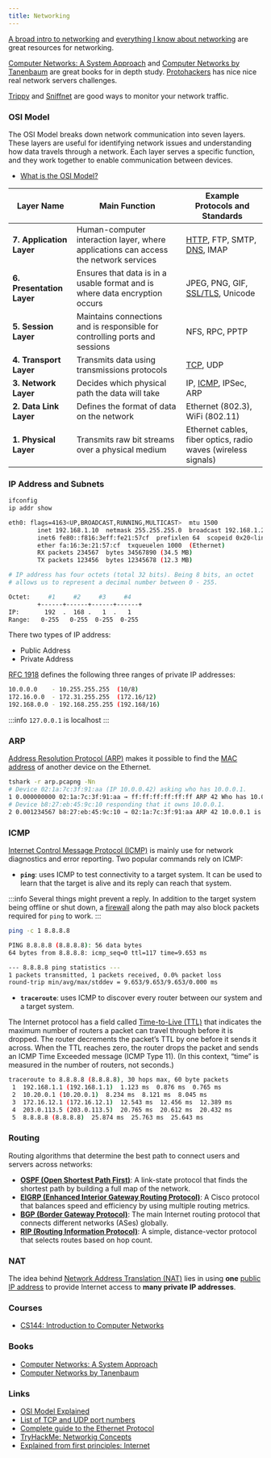 ```yaml
---
title: Networking
---
```


[A broad intro to networking](https://drewdevault.com/2016/12/06/A-broad-intro-to-networking.html) and [everything I know about networking](https://tomaka.medium.com/everything-i-know-about-networking-8796e4f5846d) are great resources for networking.

[Computer Networks: A System Approach](https://book.systemsapproach.org/) and [Computer Networks by Tanenbaum](https://csc-knu.github.io/sys-prog/books/Andrew%20S.%20Tanenbaum%20-%20Computer%20Networks.pdf) are great books for in depth study. [Protohackers](https://protohackers.com/) has nice nice real network servers challenges.

[Trippy](https://github.com/fujiapple852/trippy) and [Sniffnet](https://github.com/GyulyVGC/sniffnet) are good ways to monitor your network traffic.

### OSI Model

The OSI Model breaks down network communication into seven layers. These layers are useful for identifying network issues and understanding how data travels through a network. Each layer serves a specific function, and they work together to enable communication between devices.

- [What is the OSI Model?](https://www.cloudflare.com/learning/network-layer/what-is-the-osi-model/)

| Layer Name  | Main Function | Example Protocols and Standards |
| ----------- | ------------- | ------------------------------- |
| **7. Application Layer** | Human-computer interaction layer, where applications can access the network services | [HTTP](/networking/http), FTP, SMTP, [DNS](/networking/dns), IMAP |
| **6. Presentation Layer** | Ensures that data is in a usable format and is where data encryption occurs | JPEG, PNG, GIF, [SSL/TLS](/networking/ssl), Unicode |
| **5. Session Layer** | Maintains connections and is responsible for controlling ports and sessions | NFS, RPC, PPTP |
| **4. Transport Layer** | Transmits data using transmissions protocols | [TCP](/networking/tcp), UDP |
| **3. Network Layer** | Decides which physical path the data will take | IP, [ICMP](/networking#icmp), IPSec, ARP |
| **2. Data Link Layer** | Defines the format of data on the network | Ethernet (802.3), WiFi (802.11) |
| **1. Physical Layer** | Transmits raw bit streams over a physical medium | Ethernet cables, fiber optics, radio waves (wireless signals) |

### IP Address and Subnets

```sh title="Looking up your network configuration"
ifconfig
ip addr show

eth0: flags=4163<UP,BROADCAST,RUNNING,MULTICAST>  mtu 1500
        inet 192.168.1.10  netmask 255.255.255.0  broadcast 192.168.1.255
        inet6 fe80::f816:3eff:fe21:57cf  prefixlen 64  scopeid 0x20<link>
        ether fa:16:3e:21:57:cf  txqueuelen 1000  (Ethernet)
        RX packets 234567  bytes 34567890 (34.5 MB)
        TX packets 123456  bytes 12345678 (12.3 MB)
```

```sh title="What makes an IP address?"
# IP address has four octets (total 32 bits). Being 8 bits, an octet
# allows us to represent a decimal number between 0 - 255.

Octet:     #1     #2     #3     #4
        +------+------+------+------+
IP:       192  .  168 .   1  .   1
Range:   0-255   0-255  0-255  0-255
```

There two types of IP address:

- Public Address
- Private Address

[RFC 1918](https://datatracker.ietf.org/doc/html/rfc1918) defines the following three ranges of private IP addresses:

```sh title="Three ranges of private IP address"
10.0.0.0    - 10.255.255.255  (10/8)
172.16.0.0  - 172.31.255.255  (172.16/12)
192.168.0.0 - 192.168.255.255 (192.168/16)
```

:::info
`127.0.0.1` is localhost
:::

### ARP

[Address Resolution Protocol (ARP)](https://en.wikipedia.org/wiki/Address_Resolution_Protocol) makes it possible to find the [MAC address](https://en.wikipedia.org/wiki/MAC_address) of another device on the Ethernet.

```sh title="ARP capture using tshark"
tshark -r arp.pcapng -Nn
# Device 02:1a:7c:3f:91:aa (IP 10.0.0.42) asking who has 10.0.0.1.
1 0.000000000 02:1a:7c:3f:91:aa → ff:ff:ff:ff:ff:ff ARP 42 Who has 10.0.0.1? Tell 10.0.0.42
# Device b8:27:eb:45:9c:10 responding that it owns 10.0.0.1.
2 0.001234567 b8:27:eb:45:9c:10 → 02:1a:7c:3f:91:aa ARP 42 10.0.0.1 is at b8:27:eb:45:9c:10
```

### ICMP

[Internet Control Message Protocol (ICMP)](https://en.wikipedia.org/wiki/Internet_Control_Message_Protocol) is mainly use for network diagnostics and error reporting. Two popular commands rely on ICMP:

- **`ping`**: uses ICMP to test connectivity to a target system. It can be used to learn that the target is alive and its reply can reach that system.

:::info
Several things might prevent a reply. In addition to the target system being offline or shut down, a [firewall](/networking/firewall) along the path may also block packets required for `ping` to work.
:::

```sh title="Ping output command"
ping -c 1 8.8.8.8

PING 8.8.8.8 (8.8.8.8): 56 data bytes
64 bytes from 8.8.8.8: icmp_seq=0 ttl=117 time=9.653 ms

--- 8.8.8.8 ping statistics ---
1 packets transmitted, 1 packets received, 0.0% packet loss
round-trip min/avg/max/stddev = 9.653/9.653/9.653/0.000 ms
```

- **`traceroute`**: uses ICMP to discover every router between our system and a target system.

The Internet protocol has a field called [Time-to-Live (TTL)](https://www.cloudflare.com/learning/cdn/glossary/time-to-live-ttl/) that indicates the maximum number of routers a packet can travel through before it is dropped. The router decrements the packet’s TTL by one before it sends it across. When the TTL reaches zero, the router drops the packet and sends an ICMP Time Exceeded message (ICMP Type 11). (In this context, “time” is measured in the number of routers, not seconds.)

```sh title="Traceroute output command"
traceroute to 8.8.8.8 (8.8.8.8), 30 hops max, 60 byte packets
 1  192.168.1.1 (192.168.1.1)  1.123 ms  0.876 ms  0.765 ms
 2  10.20.0.1 (10.20.0.1)  8.234 ms  8.121 ms  8.045 ms
 3  172.16.12.1 (172.16.12.1)  12.543 ms  12.456 ms  12.389 ms
 4  203.0.113.5 (203.0.113.5)  20.765 ms  20.612 ms  20.432 ms
 5  8.8.8.8 (8.8.8.8)  25.874 ms  25.763 ms  25.643 ms
```

### Routing

Routing algorithms that determine the best path to connect users and servers across networks:

- **[OSPF (Open Shortest Path First)](https://en.wikipedia.org/wiki/Open_Shortest_Path_First)**: A link-state protocol that finds the shortest path by building a full map of the network.
- **[EIGRP (Enhanced Interior Gateway Routing Protocol)](https://en.wikipedia.org/wiki/Enhanced_Interior_Gateway_Routing_Protocol)**: A Cisco protocol that balances speed and efficiency by using multiple routing metrics.
- **[BGP (Border Gateway Protocol)](https://www.cloudflare.com/learning/security/glossary/what-is-bgp/)**: The main Internet routing protocol that connects different networks (ASes) globally.
- **[RIP (Routing Information Protocol)](https://en.wikipedia.org/wiki/Routing_Information_Protocol)**: A simple, distance-vector protocol that selects routes based on hop count.

### NAT

The idea behind [Network Address Translation (NAT)](https://en.wikipedia.org/wiki/Network_address_translation) lies in using **one** [public IP address](https://wiki.teltonika-networks.com/view/Private_and_Public_IP_Addresses) to provide Internet access to **many private IP addresses**.

### Courses

- [CS144: Introduction to Computer Networks](https://cs144.github.io/)

### Books

- [Computer Networks: A System Approach](https://book.systemsapproach.org/)
- [Computer Networks by Tanenbaum](https://csc-knu.github.io/sys-prog/books/Andrew%20S.%20Tanenbaum%20-%20Computer%20Networks.pdf)

### Links

- [OSI Model Explained](https://www.cloudflare.com/learning/network-layer/what-is-the-osi-model/)
- [List of TCP and UDP port numbers](https://en.wikipedia.org/wiki/List_of_TCP_and_UDP_port_numbers)
- [Complete guide to the Ethernet Protocol](https://www.freecodecamp.org/news/the-complete-guide-to-the-ethernet-protocol/)
- [TryHackMe: Networkig Concepts](https://tryhackme.com/module/networking)
- [Explained from first principles: Internet](https://explained-from-first-principles.com/internet/)
